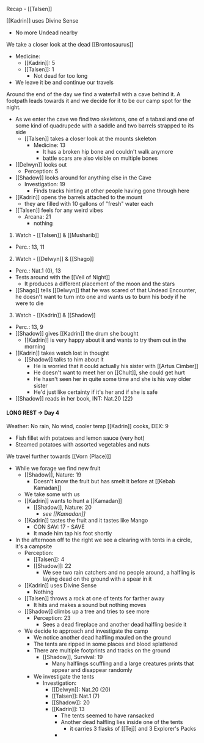 Recap - [[Talsen]]

[[Kadrin]] uses Divine Sense
- No more Undead nearby

We take a closer look at the dead [[Brontosaurus]]
- Medicine:
	- [[Kadrin]]: 5
	- [[Talsen]]: 1
		- Not dead for too long
- We leave it be and continue our travels

Around the end of the day we find a waterfall with a cave behind it. A footpath leads towards it and we decide for it to be our camp spot for the night.
- As we enter the cave we find two skeletons, one of a tabaxi and one of some kind of quadrupede with a saddle and two barrels strapped to its side
	- [[Talsen]] takes a closer look at the mounts skeleton
		- Medicine: 13
			- It has a broken hip bone and couldn't walk anymore
			- battle scars are also visible on multiple bones
- [[Delwyn]] looks out
	- Perception: 5
- [[Shadow]] looks around for anything else in the Cave
	- Investigation: 19
		- Finds tracks hinting at other people having gone through here
- [[Kadrin]] opens the barrels attached to the mount
	- they are filled with 10 gallons of "fresh" water each
- [[Talsen]] feels for any weird vibes
	- Arcana: 21
		- nothing

1. Watch - [[Talsen]] & [[Musharib]]
- Perc.: 13, 11

2. Watch - [[Delwyn]] & [[Shago]]
- Perc.: Nat.1 (0), 13
- Tests around with the [[Veil of Night]]
	- It produces a different placement of the moon and the stars
- [[Shago]] tells [[Delwyn]] that he was scared of that Undead Encounter, he doesn't want to turn into one and wants us to burn his body if he were to die

3. Watch -  [[Kadrin]] & [[Shadow]]
- Perc.: 13, 9
- [[Shadow]] gives [[Kadrin]] the drum she bought
	- [[Kadrin]] is very happy about it and wants to try them out in the morning
- [[Kadrin]] takes watch lost in thought
	- [[Shadow]] talks to him about it
		- He is worried that it could actually his sister with [[Artus Cimber]]
		- He doesn't want to meet her on [[Chult]], she could get hurt
		- He hasn't seen her in quite some time and she is his way older sister
		- He'd just like certainty if it's her and if she is safe 
- [[Shadow]] reads in her book, INT: Nat.20 (22)

#### LONG REST -> Day 4
Weather: No rain, No wind, cooler temp
[[Kadrin]] cooks, DEX: 9
- Fish fillet with potatoes and lemon sauce (very hot)
- Steamed potatoes with assorted vegetables and nuts

We travel further towards [[Vorn (Place)]]
- While we forage we find new fruit
	- [[Shadow]], Nature: 19
		- Doesn't know the fruit but has smelt it before at [[Kebab Kamadan]]
	- We take some with us
	- [[Kadrin]] wants to hunt a [[Kamadan]]
		- [[Shadow]], Nature: 20
			- _see [[Kamadan]]_
	- [[Kadrin]] tastes the fruit and it tastes like Mango
		- CON SAV: 17 - SAVE
		- It made him tap his foot shortly
- In the afternoon off to the right we see a clearing with tents in a circle, it's a campsite
	- Perception:
		- [[Talsen]]: 4
		- [[Shadow]]: 22
			- We see two rain catchers and no people around, a halfling is laying dead on the ground with a spear in it
	- [[Kadrin]] uses Divine Sense
		- Nothing
	- [[Talsen]] throws a rock at one of tents for farther away
		- It hits and makes a sound but nothing moves
	- [[Shadow]] climbs up a tree and tries to see more
		- Perception: 23
			- Sees a dead fireplace and another dead halfling beside it
	- We decide to approach and investigate the camp
		- We notice another dead halfling mauled on the ground
		- The tents are ripped in some places and blood splattered
		- There are multiple footprints and tracks on the ground
			- [[Shadow]], Survival: 19
				- Many halflings scuffling and a large creatures prints that appear and disappear randomly
		- We investigate the tents
			- Investigation:
				- [[Delwyn]]: Nat.20 (20)
				- [[Talsen]]: Nat.1 (7)
				- [[Shadow]]: 20 
				- [[Kadrin]]: 13
					- The tents seemed to have ransacked
					- Another dead halfling lies inside one of the tents
						- it carries 3 flasks of [[Tej]] and 3 Explorer's Packs
					- 